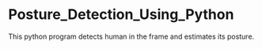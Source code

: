 # Posture_Detection_Using_Python
 This python program detects human in the frame and estimates its posture.
